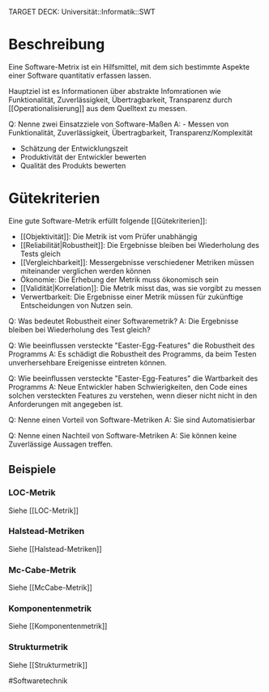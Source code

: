 TARGET DECK: Universität::Informatik::SWT

# Beschreibung
Eine Software-Metrix ist ein Hilfsmittel, mit dem sich bestimmte Aspekte einer Software quantitativ erfassen lassen.

Hauptziel ist es Informationen über abstrakte Infomrationen wie Funktionalität, Zuverlässigkeit, Übertragbarkeit, Transparenz durch [[Operationalisierung]] aus dem Quelltext zu messen.

Q: Nenne zwei Einsatzziele von Software-Maßen
A: - Messen von Funktionalität, Zuverlässigkeit, Übertragbarkeit, Transparenz/Komplexität
- Schätzung der Entwicklungszeit
- Produktivität der Entwickler bewerten
- Qualität des Produkts bewerten
<!--ID: 1644666514108-->



# Gütekriterien
Eine gute Software-Metrik erfüllt folgende [[Gütekriterien]]:
- [[Objektivität]]: Die Metrik ist vom Prüfer unabhängig
- [[Reliabilität|Robustheit]]: Die Ergebnisse bleiben bei Wiederholung des Tests gleich 
- [[Vergleichbarkeit]]: Messergebnisse verschiedener Metriken müssen miteinander verglichen werden können
- Ökonomie: Die Erhebung der Metrik muss ökonomisch sein
- [[Validität|Korrelation]]: Die Metrik misst das, was sie vorgibt zu messen 
- Verwertbarkeit: Die Ergebnisse einer Metrik müssen für zukünftige Entscheidungen von Nutzen sein.


Q: Was bedeutet Robustheit einer Softwaremetrik?
A: Die Ergebnisse bleiben bei Wiederholung des Test gleich?
<!--ID: 1642952242609-->


Q: Wie beeinflussen versteckte "Easter-Egg-Features" die Robustheit des Programms
A: Es schädigt die Robustheit des Programms, da beim Testen unverhersehbare Ereigenisse eintreten können.
<!--ID: 1642952242724-->


Q: Wie beeinflussen versteckte "Easter-Egg-Features" die Wartbarkeit des Programms
A: Neue Entwickler haben Schwierigkeiten, den Code eines solchen versteckten Features zu verstehen, wenn dieser nicht nicht in den Anforderungen mit angegeben ist.
<!--ID: 1642952242835-->

Q: Nenne einen Vorteil von Software-Metriken
A: Sie sind Automatisierbar
<!--ID: 1644666514230-->


Q: Nenne einen Nachteil von Software-Metriken
A: Sie können keine Zuverlässige Aussagen treffen.
<!--ID: 1644666514339-->


## Beispiele
### LOC-Metrik
Siehe [[LOC-Metrik]]

### Halstead-Metriken
Siehe [[Halstead-Metriken]]

### Mc-Cabe-Metrik
Siehe [[McCabe-Metrik]]

### Komponentenmetrik
Siehe [[Komponentenmetrik]]

### Strukturmetrik
Siehe [[Strukturmetrik]]

#Softwaretechnik 